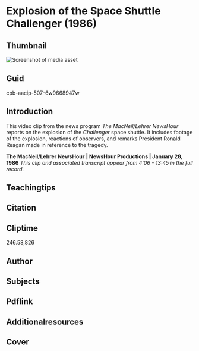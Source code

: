 # Explosion of the Space Shuttle Challenger (1986)



## Thumbnail

![Screenshot of media asset](https://s3.amazonaws.com/americanarchive.org/primary_source_sets/9-507-6w9668947w.jpg "Screenshot media asset")


## Guid
cpb-aacip-507-6w9668947w

## Introduction

This video clip from the news program _The MacNeil/Lehrer NewsHour_ reports on the explosion of the _Challenger_ space shuttle. It includes footage of the explosion, reactions of observers, and remarks President Ronald Reagan made in reference to the tragedy. 


<b>The MacNeil/Lehrer NewsHour</b>
<b>| NewsHour Productions | January 28, 1986</b>
<i>This clip and associated transcript appear from 4:06 - 13:45 in the full record.</i>

## Teachingtips

## Citation

## Cliptime

246.58,826

## Author
## Subjects
## Pdflink
## Additionalresources
## Cover
